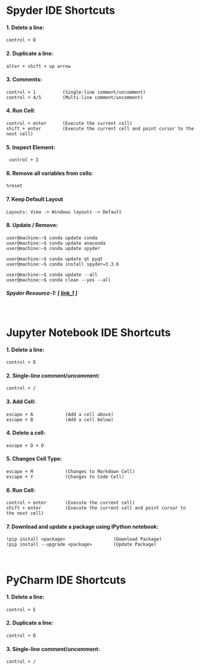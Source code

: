 # Spyder IDE Shortcuts
#### 1. Delete a line:
```console
control + D
```
#### 2. Duplicate a line:
```console
alter + shift + up arrow
```
#### 3. Comments:
```console
control + 1          (Single-line comment/uncomment)
control + 4/5        (Multi-line comment/uncomment)
```
#### 4. Run Cell:
```console
control + enter      (Execute the current cell)
shift + enter        (Execute the current cell and point cursor to the next cell) 
```
#### 5. Inspect Element:
```console
 control + I
```
#### 6. Remove all variables from cells:
```console
%reset
```

#### 7. Keep Default Layout
```console
Layouts: View -> Windows layouts -> Default
```

#### 8. Update / Remove:
```console
user@machine:~$ conda update conda
user@machine:~$ conda update anaconda
user@machine:~$ conda update spyder

user@machine:~$ conda update qt pyqt
user@machine:~$ conda install spyder=3.3.6

user@machine:~$ conda update --all
user@machine:~$ conda clean --yes --all
```


##### Spyder Resource-1: [ [link_1](https://www.southampton.ac.uk/~fangohr/blog/spyder-the-scientific-python-development-environment.html) ]

&nbsp;

# Jupyter Notebook IDE Shortcuts

#### 1. Delete a line: 
```console
control + D
```

#### 2. Single-line comment/uncomment:
```console
control + /
```

#### 3. Add Cell:
```console
escape + A            (Add a cell above)
escape + B            (Add a cell below)
```

#### 4. Delete a cell: 
```console
escape + D + D
```

#### 5. Changes Cell Type:
```console
escape + M            (Changes to Markdown Cell)
escape + Y            (Changes to Code Cell)
```

#### 6. Run Cell:
```console
control + enter       (Execute the current cell)
shift + enter         (Execute the current cell and point cursor to the next cell) 
```

#### 7. Download and update a package using IPython notebook:
``` console
!pip install <package>                  (Download Package)
!pip install --upgrade <package>        (Update Package) 
```

&nbsp;

# PyCharm IDE Shortcuts

#### 1. Delete a line: 
```console
control + E
```
#### 2. Duplicate a line: 
```console
control + D
```
#### 3. Single-line comment/uncomment:
```console
control + /
```
